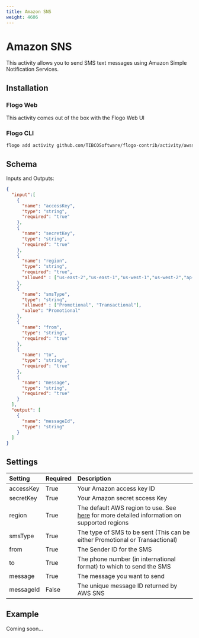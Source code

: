 ```yaml
---
title: Amazon SNS
weight: 4606
---
```


# Amazon SNS
This activity allows you to send SMS text messages using Amazon Simple Notification Services.

## Installation
### Flogo Web
This activity comes out of the box with the Flogo Web UI
### Flogo CLI
```bash
flogo add activity github.com/TIBCOSoftware/flogo-contrib/activity/awssns
```

## Schema
Inputs and Outputs:

```json
{
  "input":[
    {
      "name": "accessKey",
      "type": "string",
      "required": "true"
    },
    {
      "name": "secretKey",
      "type": "string",
      "required": "true"
    },
    {
      "name": "region",
      "type": "string",
      "required": "true",
      "allowed" : ["us-east-2","us-east-1","us-west-1","us-west-2","ap-south-1","ap-northeast-2","ap-southeast-1","ap-southeast-2","ap-northeast-1","cn-northwest-1","ca-central-1","eu-central-1","eu-west-1","eu-west-2","sa-east-1"]
    },
    {
      "name": "smsType",
      "type": "string",
      "allowed" : ["Promotional", "Transactional"],
	  "value": "Promotional"
    },
    {
      "name": "from",
      "type": "string",
      "required": "true"
    },
    {
      "name": "to",
      "type": "string",
      "required": "true"
    },
    {
      "name": "message",
      "type": "string",
      "required": "true"
    }
  ],
  "output": [
    {
      "name": "messageId",
      "type": "string"
    }
  ]
}
```

## Settings
| Setting     | Required | Description |
|:------------|:---------|:------------|
| accessKey   | True     | Your Amazon access key ID |         
| secretKey   | True     | Your Amazon secret sccess Key |
| region      | True     | The default AWS region to use. See [here](http://docs.aws.amazon.com/sns/latest/dg/sms_supported-countries.html) for more detailed information on supported regions |
| smsType     | True     | The type of SMS to be sent (This can be either Promotional or Transactional) |
| from        | True     | The Sender ID for the SMS |
| to          | True     | The phone number (in international format) to which to send the SMS |
| message     | True     | The message you want to send |
| messageId   | False    | The unique message ID returned by AWS SNS |


## Example
Coming soon...